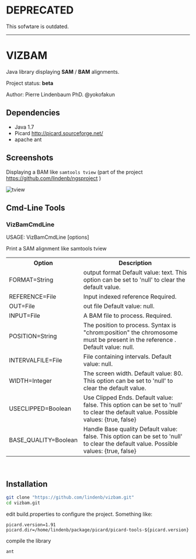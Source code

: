 DEPRECATED
==========

This sofwtare is outdated.



---





VIZBAM
======

Java library displaying **SAM** / **BAM** alignments.

Project status: **beta**

Author: Pierre Lindenbaum PhD. @yokofakun

Dependencies
------------


* Java 1.7
* Picard http://picard.sourceforge.net/
* apache ant


Screenshots
-----------

Displaying a BAM like `samtools tview` (part of the project  https://github.com/lindenb/ngsproject )

![tview](https://raw.github.com/lindenb/ngsproject/master/doc/tview.jpg)


Cmd-Line Tools
--------------

<h3>VizBamCmdLine</h3>
<p>USAGE: VizBamCmdLine [options]
<p>
<p>Print a SAM alignment like samtools tview</p>
<table>
<tr><th>Option</th><th>Description</th></tr>
<tr><td>FORMAT=String</td><td>output format  Default value: text. This option can be set to 'null' to clear the default value. </td></tr>
<tr><td>REFERENCE=File</td><td>Input indexed reference  Required. </td></tr>
<tr><td>OUT=File</td><td>out file  Default value: null. </td></tr>
<tr><td>INPUT=File</td><td>A BAM file to process.  Required. </td></tr>
<tr><td>POSITION=String</td><td>The position to process. Syntax is "chrom:position" the chromosome must be present in the reference .  Default value: null. </td></tr>
<tr><td>INTERVALFILE=File</td><td>File containing intervals.  Default value: null. </td></tr>
<tr><td>WIDTH=Integer</td><td>The screen width.  Default value: 80. This option can be set to 'null' to clear the default value. </td></tr>
<tr><td>USECLIPPED=Boolean</td><td>Use Clipped Ends.  Default value: false. This option can be set to 'null' to clear the default value. Possible values: {true, false} </td></tr>
<tr><td>BASE_QUALITY=Boolean</td><td>Handle Base quality  Default value: false. This option can be set to 'null' to clear the default value. Possible values: {true, false} </td></tr>
</table>
<br/>


Installation
------------

```bash
git clone "https://github.com/lindenb/vizbam.git"
cd vizbam.git
```

edit build.properties to configure the project. Something like:

```
picard.version=1.91
picard.dir=/home/lindenb/package/picard/picard-tools-${picard.version}
```

compile the library

```bash
ant
```



